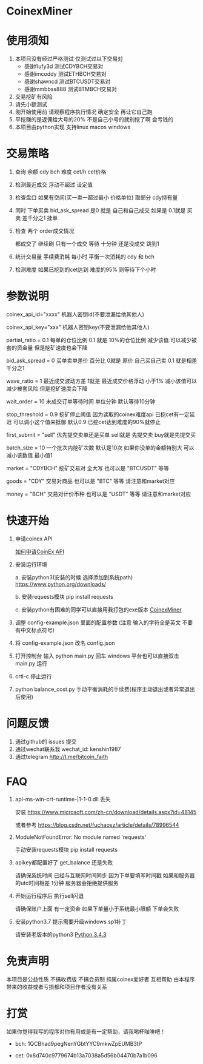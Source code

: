 # CoinexMiner

# 使用须知
1. 本项目没有经过严格测试 仅测试过以下交易对
	* 感谢flufy3d 测试CDYBCH交易对
	* 感谢imcoddy 测试ETHBCH交易对
	* 感谢shawncd 测试BTCUSDT交易对
	* 感谢mmbbss888 测试BTMBCH交易对
2. 交易挖矿有风险
3. 请先小额测试
4. 刚开始使用前 请观察程序执行情况 确定安全 再让它自己跑
5. 平挖赚的是返佣给大号的20% 不是自己小号的就别挖了啊 会亏钱的
6. 本项目由python实现 支持linux macos windows


# 交易策略

1. 查询 余额 cdy bch  难度 cet/h cet价格
2. 检测最近成交 浮动不超过 设定值
3. 检查盘口 如果有空间(买一卖一超过最小 价格单位) 取部分 cdy持有量 
4. 同时 下单买卖 bid_ask_spread 是0 就是 自己和自己成交 如果是 0.1就是 买卖 差千分之1 挂单
5. 检查 两个 order成交情况

	都成交了 继续刷
	只有一个成交 等待 十分钟 还是没成交 跳到1

6. 统计交易量 手续费消耗 每小时 平衡一次消耗的 cdy 和 bch

7. 检测难度 如果已挖到的cet达到 难度的95% 则等待下个小时



# 参数说明

coinex_api_id="xxxx"
机器人密钥id(不要泄漏给他其他人)

coinex_api_key="xxx"
机器人密钥key(不要泄漏给他其他人)

partial_ratio = 0.1
每单的仓位比例 0.1 就是 10%的仓位比例 减少该值 可以减少被套的资金量 但是挖矿速度也会下降

bid_ask_spread = 0 
买单卖单差价 百分比 0就是 原价 自己买自己卖 0.1 就是相差千分之1

wave_ratio = 1
最近成交波动方差 1就是 最近成交价格浮动 小于1% 减小该值可以减少被套风险 但是挖矿速度会下降

wait_order = 10
未成交订单等待时间 单位分钟 默认等待10分钟

stop_threshold = 0.9
挖矿停止阈值 因为读取的coinex难度api 已挖cet有一定延迟 可以调小这个值来抵御 默认0.9 已挖cet达到难度的90%就停止

first_submit =  "sell"
优先提交卖单还是买单  sell就是 先提交卖 buy就是先提交买

batch_size = 10
一个批次内挖矿次数 默认是10次 如果你没单的金额特别大 可以减小该数值 最小值1

market = "CDYBCH"
挖矿交易对 全大写 也可以是 "BTCUSDT" 等等

goods = "CDY"
交易对商品 也可以是 "BTC" 等等 请注意和market对应

money = "BCH"
交易对计价币种 也可以是 "USDT" 等等 请注意和market对应


# 快速开始

1. 申请coinex API
	
	[如何申请CoinEx API](https://github.com/flufy3d/CoinexMiner/wiki/%E5%A6%82%E4%BD%95%E7%94%B3%E8%AF%B7-CoinEx-API)

2. 安装运行环境

	a. 安装python3(安装的时候 选择添加到系统path)
		https://www.python.org/downloads/

	b. 安装requests模块
		pip install requests

	c. 安装python有困难的同学可以直接用我打包的exe版本
		[CoinexMiner](https://github.com/flufy3d/CoinexMiner/releases)

3. 调整 config-example.json 里面的配置参数 (注意 输入的字符全是英文 不要有中文标点符号)

4. 将 config-example.json 改名 config.json

5. 
	打开控制台 输入 python main.py 回车
	windows 平台也可以直接双击 main.py 运行

6. crtl-c 停止运行

7. python balance_cost.py 手动平衡消耗的手续费(程序主动退出或者异常退出后使用)


# 问题反馈
1. 通过github的 issues 提交
2. 通过wechat联系我 wechat_id: kenshin1987
3. 通过telegram http://t.me/bitcoin_faith

# FAQ
1. api-ms-win-crt-runtime-|1-1-0.dll 丢失

	安装
		https://www.microsoft.com/zh-cn/download/details.aspx?id=48145

	或者参考
		https://blog.csdn.net/fuchaosz/article/details/78996544

2. ModuleNotFoundError: No module named 'requests'

	手动安装requests模块
		pip install requests

3. apikey都配置好了 get_balance 还是失败

	请确保系统时间 已经与互联网时间同步 因为下单要填写时间戳
	如果和服务器的utc时间相差 1分钟 服务器会拒绝提供服务

4. 开始运行程序后 执行sell闪退

	请确保账户上面 有一定资金 如果下单量小于系统最小限额 下单会失败

5. 安装python3.7 提示需要升级windows sp1补丁

	请安装老版本的python3  [Python 3.4.3](https://www.python.org/downloads/release/python-343/)


# 免责声明
 本项目是公益性质 不搞收费版 不搞会员制 纯属coinex爱好者 互相帮助
 由本程序带来的收益或者亏损都和项目作者没有关系

# 打赏


如果你觉得我写的程序对你有用或是有一定帮助，请我喝杯咖啡吧！ 

* bch: 1QCBhad9pegNenYGbtYYC9mkwZpEUMB3tP

* cet: 0x8d740c9779674b13a7038a5d56b04470b7a1b096










